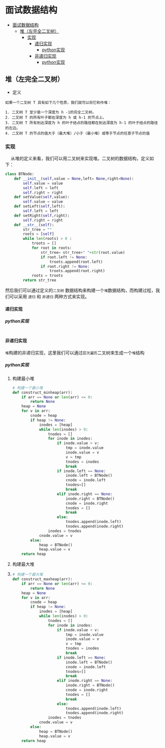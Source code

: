 # 面试数据结构

<!--ts-->
   * [面试数据结构](#面试数据结构)
      * [堆（左完全二叉树）](#堆左完全二叉树)
         * [实现](#实现)
            * [递归实现](#递归实现)
               * [python实现](#python实现)
            * [非递归实现](#非递归实现)
               * [python实现](#python实现-1)

<!-- Added by: johans, at:  -->

<!--te-->

## 堆（左完全二叉树）

+ 定义

``` basic
如果一个二叉树 T 具有如下几个性质，我们就可以将它称作堆：

1. 二叉树 T 至少是一个深度为 h -1的完全二叉树。
2. 二叉树 T 的所有叶子都在深度为 h 或 h-1 的节点上。
3. 二叉树 T 所有到达深度为 h 的叶子结点的路径都在到达深度为 h-1 的叶子结点的路径的左边。
4. 二叉树 T 的节点的值大于（最大堆）/小于（最小堆）或等于节点的任意子节点的值
```

### 实现

&ensp;&ensp; 从堆的定义来看，我们可以用二叉树来实现堆。二叉树的数据结构，定义如下：

```python
class BTNode:
    def __init__(self,value = None,left= None,right=None):
        self.value = value
        self.left = left
        self.right = right
    def setValue(self,value):
        self.value = value
    def setLeft(self,left):
        self.left = left
    def setRight(self,right):
        self.right = right
    def __str__(self):
        str_tree = ""
        roots = [self]
        while len(roots) > 0 :
            troots = []
            for root in roots:
                str_tree= str_tree+" "+str(root.value)
                if root.left != None:
                    troots.append(root.left)
                if root.right != None:
                    troots.append(root.right)
            roots = troots
        return str_tree
```

然后我们可以通过定义的`二叉树` 数据结构来构建一个`堆`数据结构，而构建过程，我们可以采用 `递归` 和 `非递归` 两种方式来实现。

#### 递归实现

##### python实现

```python

```

#### 非递归实现

`堆`构建的非递归实现，这里我们可以通过`层次遍历`二叉树来生成一个`堆`结构

##### python实现

1. 构建最小堆

   ```python
   # 构建一个最小堆
   def construct_minheap(arr):
       if arr == None or len(arr) <= 0:
           return None
       heap = None
       for v in arr:
           cnode = heap
           if heap != None:
               inodes = [heap]
               while len(inodes) > 0:
                   tnodes = []
                   for inode in inodes:
                       if inode.value > v:
                           tmp = inode.value
                           inode.value = v
                           v = tmp
                           tnodes = inodes
                           break
                       if inode.left == None:
                           inode.left = BTNode()
                           cnode = inode.left
                           tnodes=[]
                           break
                       elif inode.right == None:
                           inode.right = BTNode()
                           cnode = inode.right
                           tnodes = []
                           break
                       else:
                           tnodes.append(inode.left)
                           tnodes.append(inode.right)
                   inodes = tnodes
               cnode.value = v
           else:
               heap = BTNode()
               heap.value = v
       return heap
   ```

2. 构建最大堆

3. ```python
   # 构建一个最大堆
   def construct_maxheap(arr):
       if arr == None or len(arr) <= 0:
           return None
       heap = None
       for v in arr:
           cnode = heap
           if heap != None:
               inodes = [heap]
               while len(inodes) > 0:
                   tnodes = []
                   for inode in inodes:
                       if inode.value < v:
                           tmp = inode.value
                           inode.value = v
                           v = tmp
                           tnodes = inodes
                           break
                       if inode.left == None:
                           inode.left = BTNode()
                           cnode = inode.left
                           tnodes=[]
                           break
                       elif inode.right == None:
                           inode.right = BTNode()
                           cnode = inode.right
                           tnodes = []
                           break
                       else:
                           tnodes.append(inode.left)
                           tnodes.append(inode.right)
                   inodes = tnodes
               cnode.value = v
           else:
               heap = BTNode()
               heap.value = v
       return heap
   ```

